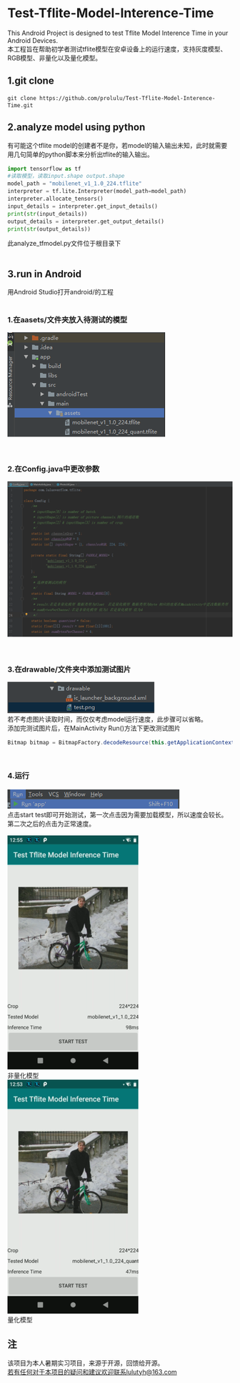 # Test-Tflite-Model-Interence-Time
This Android Project is designed to test Tflite Model Interence Time in your Android Devices.<br>
本工程旨在帮助初学者测试tflite模型在安卓设备上的运行速度，支持灰度模型、RGB模型、非量化以及量化模型。

## 1.git clone 
```shell
git clone https://github.com/prolulu/Test-Tflite-Model-Interence-Time.git
```

## 2.analyze model using python
有可能这个tflite model的创建者不是你，若model的输入输出未知，此时就需要用几句简单的python脚本来分析出tflite的输入输出。
```python
import tensorflow as tf
#读取模型，读取input.shape output.shape
model_path = "mobilenet_v1_1.0_224.tflite"
interpreter = tf.lite.Interpreter(model_path=model_path)
interpreter.allocate_tensors()
input_details = interpreter.get_input_details()
print(str(input_details))
output_details = interpreter.get_output_details()
print(str(output_details))
```
此analyze_tfmodel.py文件位于根目录下
<br>
<br>

## 3.run in Android
用Android Studio打开android/的工程
<br>
<br>

### 1.在aasets/文件夹放入待测试的模型
![](https://github.com/prolulu/Test-Tflite-Model-Interence-Time/blob/master/docs/assets.png)<br>
<br>
<br>

### 2.在Config.java中更改参数
![](https://github.com/prolulu/Test-Tflite-Model-Interence-Time/blob/master/docs/para.png)<br>
<br>
<br>

### 3.在drawable/文件夹中添加测试图片
![](https://github.com/prolulu/Test-Tflite-Model-Interence-Time/blob/master/docs/picture.png)<br>
若不考虑图片读取时间，而仅仅考虑model运行速度，此步骤可以省略。<br>
添加完测试图片后，在MainActivity Run()方法下更改测试图片<br>
```java
Bitmap bitmap = BitmapFactory.decodeResource(this.getApplicationContext().getResources(), R.drawable.test);//更改测试图片
```
<br>

### 4.运行
![](https://github.com/prolulu/Test-Tflite-Model-Interence-Time/blob/master/docs/run.png)<br>
点击start test即可开始测试，第一次点击因为需要加载模型，所以速度会较长。第二次之后的点击为正常速度。<br>
<br>
![](https://github.com/prolulu/Test-Tflite-Model-Interence-Time/blob/master/docs/non-quant.png)<br>
非量化模型<br>
![](https://github.com/prolulu/Test-Tflite-Model-Interence-Time/blob/master/docs/quant.png)<br>
量化模型<br>

## 注
该项目为本人暑期实习项目，来源于开源，回馈给开源。<br>
若有任何对于本项目的疑问和建议欢迎联系lulutyh@163.com

